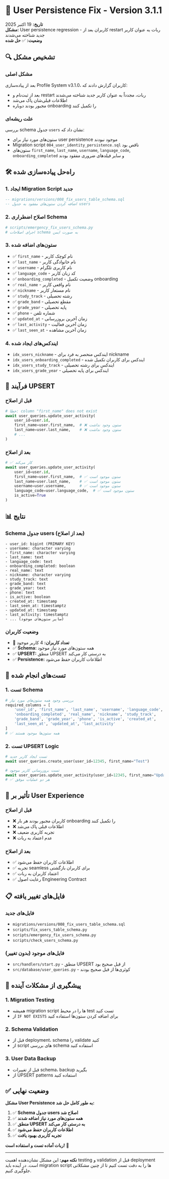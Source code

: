 # 🔧 User Persistence Fix - Version 3.1.1

**تاریخ:** 19 اکتبر 2025  
**مشکل:** User persistence regression - کاربران بعد از restart ربات به عنوان کاربر جدید شناخته می‌شدند  
**وضعیت:** ✅ **حل شده**

## 🔍 تشخیص مشکل

### مشکل اصلی
بعد از پیاده‌سازی Profile System v3.1.0، کاربران گزارش دادند که:
- بعد از ثبت‌نام و restart ربات، مجدداً به عنوان کاربر جدید شناخته می‌شدند
- اطلاعات قبلی‌شان پاک می‌شد
- مجبور بودند دوباره onboarding را تکمیل کنند

### علت ریشه‌ای
بررسی schema جدول `users` نشان داد که:
- ستون‌های مورد نیاز برای user persistence موجود نبودند
- Migration script `004_user_identity_persistence.sql` ناقص بود
- ستون‌های `first_name`, `last_name`, `username`, `language_code`, `onboarding_completed` و سایر فیلدهای ضروری مفقود بودند

## 🛠️ راه‌حل پیاده‌سازی شده

### 1. ایجاد Migration Script جدید
```sql
-- migrations/versions/008_fix_users_table_schema.sql
-- اضافه کردن ستون‌های مفقود به جدول users
```

### 2. اصلاح اضطراری Schema
```python
# scripts/emergency_fix_users_schema.py
# اجرای اصلاحات schema به صورت ایمن
```

### 3. ستون‌های اضافه شده
- ✅ `first_name` - نام کوچک کاربر
- ✅ `last_name` - نام خانوادگی کاربر  
- ✅ `username` - نام کاربری تلگرام
- ✅ `language_code` - کد زبان کاربر
- ✅ `onboarding_completed` - وضعیت تکمیل onboarding
- ✅ `real_name` - نام واقعی کاربر
- ✅ `nickname` - نام مستعار کاربر
- ✅ `study_track` - رشته تحصیلی
- ✅ `grade_band` - مقطع تحصیلی
- ✅ `grade_year` - پایه تحصیلی
- ✅ `phone` - شماره تلفن
- ✅ `updated_at` - زمان آخرین بروزرسانی
- ✅ `last_activity` - زمان آخرین فعالیت
- ✅ `last_seen_at` - زمان آخرین مشاهده

### 4. ایندکس‌های ایجاد شده
- `idx_users_nickname` - ایندکس منحصر به فرد برای nickname
- `idx_users_onboarding_completed` - ایندکس برای کاربران تکمیل شده
- `idx_users_study_track` - ایندکس برای رشته تحصیلی
- `idx_users_grade_year` - ایندکس برای پایه تحصیلی

## 🔄 فرآیند UPSERT

### قبل از اصلاح
```python
# خطا: column "first_name" does not exist
await user_queries.update_user_activity(
    user_id=user.id,
    first_name=user.first_name,  # ❌ ستون وجود نداشت
    last_name=user.last_name,    # ❌ ستون وجود نداشت
    # ...
)
```

### بعد از اصلاح
```python
# ✅ کار می‌کند
await user_queries.update_user_activity(
    user_id=user.id,
    first_name=user.first_name,  # ✅ ستون موجود است
    last_name=user.last_name,    # ✅ ستون موجود است
    username=user.username,      # ✅ ستون موجود است
    language_code=user.language_code,  # ✅ ستون موجود است
    is_active=True
)
```

## 📊 نتایج

### Schema جدول users (بعد از اصلاح)
```
- user_id: bigint (PRIMARY KEY)
- username: character varying
- first_name: character varying  
- last_name: text
- language_code: text
- onboarding_completed: boolean
- real_name: text
- nickname: character varying
- study_track: text
- grade_band: text
- grade_year: text
- phone: text
- is_active: boolean
- created_at: timestamp
- last_seen_at: timestamptz
- updated_at: timestamp
- last_activity: timestamptz
- ... (سایر ستون‌های موجود)
```

### وضعیت کاربران
- 👥 **تعداد کاربران:** 4 کاربر موجود
- ✅ **Schema:** همه ستون‌های مورد نیاز موجود
- ✅ **UPSERT:** منطق UPSERT به درستی کار می‌کند
- ✅ **Persistence:** اطلاعات کاربران حفظ می‌شود

## 🧪 تست‌های انجام شده

### 1. تست Schema
```python
# بررسی وجود همه ستون‌های مورد نیاز
required_columns = [
    'user_id', 'first_name', 'last_name', 'username', 'language_code',
    'onboarding_completed', 'real_name', 'nickname', 'study_track',
    'grade_band', 'grade_year', 'phone', 'is_active', 'created_at',
    'last_seen_at', 'updated_at', 'last_activity'
]
# ✅ همه ستون‌ها موجود هستند
```

### 2. تست UPSERT Logic
```python
# تست ایجاد کاربر جدید
await user_queries.create_user(user_id=12345, first_name="Test")

# تست بروزرسانی کاربر موجود  
await user_queries.update_user_activity(user_id=12345, first_name="Updated")
# ✅ هر دو عملیات موفق
```

## 🚀 تأثیر بر User Experience

### قبل از اصلاح
- ❌ کاربران مجبور بودند هر بار onboarding را تکمیل کنند
- ❌ اطلاعات قبلی پاک می‌شد
- ❌ تجربه کاربری ضعیف
- ❌ عدم اعتماد به ربات

### بعد از اصلاح
- ✅ اطلاعات کاربران حفظ می‌شود
- ✅ تجربه seamless برای کاربران بازگشتی
- ✅ اعتماد کاربران به ربات
- ✅ رعایت اصول Engineering Contract

## 📋 فایل‌های تغییر یافته

### فایل‌های جدید
- `migrations/versions/008_fix_users_table_schema.sql`
- `scripts/fix_users_table_schema.py`
- `scripts/emergency_fix_users_schema.py`
- `scripts/check_users_schema.py`

### فایل‌های موجود (بدون تغییر)
- `src/handlers/start.py` - منطق UPSERT از قبل صحیح بود
- `src/database/user_queries.py` - کوئری‌ها از قبل صحیح بودند

## 🔮 پیشگیری از مشکلات آینده

### 1. Migration Testing
- همیشه migration script ها را در محیط test تست کنید
- از `IF NOT EXISTS` برای اضافه کردن ستون‌ها استفاده کنید

### 2. Schema Validation
- قبل از deployment، schema را validate کنید
- از script های بررسی schema استفاده کنید

### 3. User Data Backup
- قبل از تغییرات schema، backup بگیرید
- از UPSERT patterns استفاده کنید

## ✅ وضعیت نهایی

**مشکل User Persistence به طور کامل حل شد:**

1. ✅ **Schema جدول users اصلاح شد**
2. ✅ **همه ستون‌های مورد نیاز اضافه شدند**
3. ✅ **منطق UPSERT به درستی کار می‌کند**
4. ✅ **اطلاعات کاربران حفظ می‌شود**
5. ✅ **تجربه کاربری بهبود یافت**

**ربات آماده تست و استفاده است!** 🚀

---

**نکته مهم:** این مشکل نشان‌دهنده اهمیت testing و validation قبل از deployment است. در آینده باید migration script ها را به دقت تست کنیم تا از چنین مشکلاتی جلوگیری کنیم.


